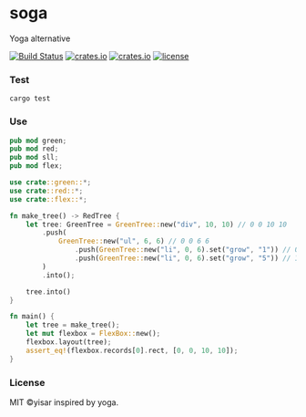 # soga

Yoga alternative

[![Build Status](https://github.com/yisar/soga/actions/workflows/rust.yml/badge.svg)](https://github.com/yisar/soga/actions)
[![crates.io](https://img.shields.io/crates/v/soga.svg)](https://crates.io/crates/soga)
[![crates.io](https://docs.rs/soga/badge.svg)](https://docs.rs/soga/)
[![license](https://img.shields.io/github/license/yisar/soga.svg)](https://github.com/yisar/deku)

### Test

```shell
cargo test
```

### Use

```rs
pub mod green;
pub mod red;
pub mod sll;
pub mod flex;

use crate::green::*;
use crate::red::*;
use crate::flex::*;

fn make_tree() -> RedTree {
    let tree: GreenTree = GreenTree::new("div", 10, 10) // 0 0 10 10
        .push(
            GreenTree::new("ul", 6, 6) // 0 0 6 6
                .push(GreenTree::new("li", 0, 6).set("grow", "1")) // 0 0 1 6
                .push(GreenTree::new("li", 0, 6).set("grow", "5")) // 1 0 5 6
        )
        .into();

    tree.into()
}

fn main() {
    let tree = make_tree();
    let mut flexbox = FlexBox::new();
    flexbox.layout(tree);
    assert_eq!(flexbox.records[0].rect, [0, 0, 10, 10]);
}
```

### License

MIT ©yisar inspired by yoga.
